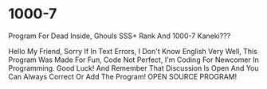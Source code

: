 # 1000-7
Program For Dead Inside, Ghouls SSS+ Rank And 1000-7 Kaneki???

Hello My Friend, Sorry If In Text Errors, I Don't Know English Very Well, This Program Was Made For Fun, Code Not Perfect, I'm Coding For Newcomer In Programming. Good Luck! And Remember That Discussion Is Open And You Can Always Correct Or Add The Program! OPEN SOURCE PROGRAM!
